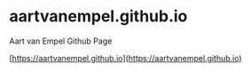 # aartvanempel.github.io

Aart van Empel Github Page

[https://aartvanempel.github.io](https://aartvanempel.github.io)
